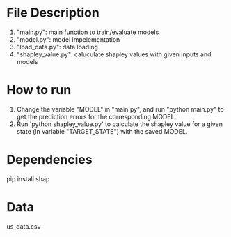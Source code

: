 # File Description
1. "main.py": main function to train/evaluate models
2. "model.py": model impelementation
3. "load_data.py": data loading
4. "shapley_value.py": caluculate shapley values with given inputs and models

# How to run
1. Change the variable "MODEL" in "main.py", and run "python main.py" to get the prediction errors for the corresponding MODEL.
2. Run 'python shapley_value.py' to calculate the shapley value for a given state (in variable "TARGET_STATE") with the saved MODEL.

# Dependencies
pip install shap

# Data
us_data.csv
